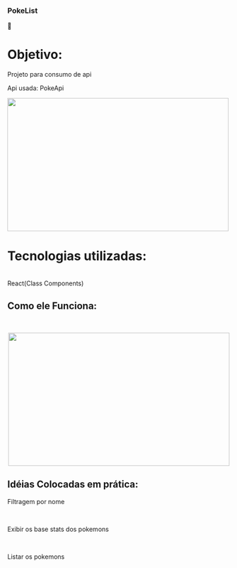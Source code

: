 ### PokeList
🚀 <h1>Objetivo:</h1>
<p>Projeto para consumo de api</p>

<p>Api usada: PokeApi</p>

<img width="500" height="300" src="./prints/pokeList .pngf" >
 
<h1> Tecnologias utilizadas:</h1>
<br>
React(Class Components)



## Como ele Funciona:
<br>
<p align= "center" >
 <img width="500" height="300" src="./prints/ProjetoExemplo.gif" >
</p>

## Idéias Colocadas em prática: 
<p>Filtragem por nome<p>
<br>
<p>Exibir os base stats dos pokemons<p>
<br>
<p>Listar os pokemons<p>
<br>